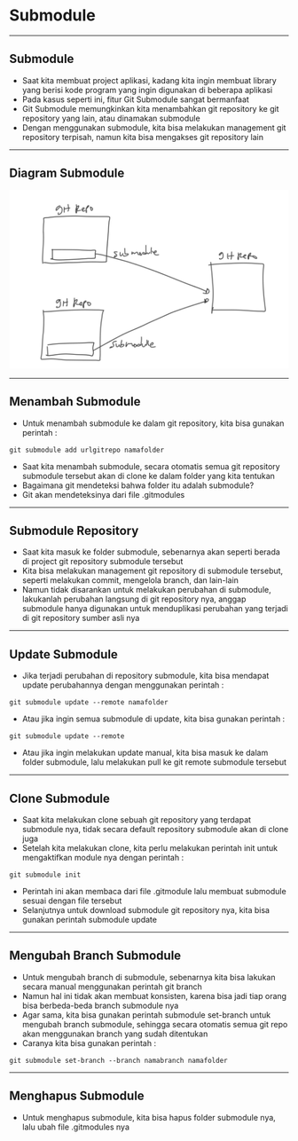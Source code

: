 # Submodule

---

## Submodule

- Saat kita membuat project aplikasi, kadang kita ingin membuat library yang berisi kode program yang ingin digunakan di beberapa aplikasi
- Pada kasus seperti ini, fitur Git Submodule sangat bermanfaat
- Git Submodule memungkinkan kita menambahkan git repository ke git repository yang lain, atau dinamakan submodule
- Dengan menggunakan submodule, kita bisa melakukan management git repository terpisah, namun kita bisa mengakses git repository lain

---

## Diagram Submodule

![1](../assets/img/14/1.PNG)

---

## Menambah Submodule

- Untuk menambah submodule ke dalam git repository, kita bisa gunakan perintah :
```
git submodule add urlgitrepo namafolder
```
- Saat kita menambah submodule, secara otomatis semua git repository submodule tersebut akan di clone ke dalam folder yang kita tentukan
- Bagaimana git mendeteksi bahwa folder itu adalah submodule?
- Git akan mendeteksinya dari file .gitmodules

---

## Submodule Repository

- Saat kita masuk ke folder submodule, sebenarnya akan seperti berada di project git repository submodule tersebut
- Kita bisa melakukan management git repository di submodule tersebut, seperti melakukan commit, mengelola branch, dan lain-lain
- Namun tidak disarankan untuk melakukan perubahan di submodule, lakukanlah perubahan langsung di git repository nya, anggap submodule hanya digunakan untuk menduplikasi perubahan yang terjadi di git repository sumber asli nya

---

## Update Submodule

- Jika terjadi perubahan di repository submodule, kita bisa mendapat update perubahannya dengan menggunakan perintah :
```
git submodule update --remote namafolder
```
- Atau jika ingin semua submodule di update, kita bisa gunakan perintah :
```
git submodule update --remote
```
- Atau jika ingin melakukan update manual, kita bisa masuk ke dalam folder submodule, lalu melakukan pull ke git remote submodule tersebut

---

## Clone Submodule

- Saat kita melakukan clone sebuah git repository yang terdapat submodule nya, tidak secara default repository submodule akan di clone juga
- Setelah kita melakukan clone, kita perlu melakukan perintah init untuk mengaktifkan module nya dengan perintah :
```
git submodule init
```
- Perintah ini akan membaca dari file .gitmodule lalu membuat submodule sesuai dengan file tersebut
- Selanjutnya untuk download submodule git repository nya, kita bisa gunakan perintah submodule update

---

## Mengubah Branch Submodule

- Untuk mengubah branch di submodule, sebenarnya kita bisa lakukan secara manual menggunakan perintah git branch
- Namun hal ini tidak akan membuat konsisten, karena bisa jadi tiap orang bisa berbeda-beda branch submodule nya
- Agar sama, kita bisa gunakan perintah submodule set-branch untuk mengubah branch submodule, sehingga secara otomatis semua git repo akan menggunakan branch yang sudah ditentukan
- Caranya kita bisa gunakan perintah :
```
git submodule set-branch --branch namabranch namafolder
```

---

## Menghapus Submodule

- Untuk menghapus submodule, kita bisa hapus folder submodule nya, lalu ubah file .gitmodules nya